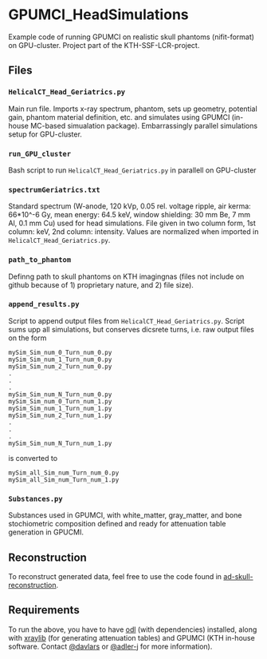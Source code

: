 # GPUMCI_HeadSimulations
Example code of running GPUMCI on realistic skull phantoms (nifit-format) on GPU-cluster. Project part of the KTH-SSF-LCR-project. 

## Files

### ```HelicalCT_Head_Geriatrics.py```
Main run file. Imports x-ray spectrum, phantom, sets up geometry, potential gain, phantom material definition, etc. and simulates using GPUMCI (in-house MC-based simualation package). Embarrassingly parallel simulations setup for GPU-cluster. 

### ```run_GPU_cluster```
Bash script to run ```HelicalCT_Head_Geriatrics.py``` in parallell on GPU-cluster

### ```spectrumGeriatrics.txt```
Standard spectrum (W-anode, 120 kVp, 0.05 rel. voltage ripple, air kerma: 66*10^-6 Gy, mean energy: 64.5 keV, window shielding: 30 mm Be, 7 mm Al, 0.1 mm Cu) used for head simulations. File given in two column form, 1st column: keV, 2nd column: intensity. Values are normalized when imported in ```HelicalCT_Head_Geriatrics.py```.

### ```path_to_phantom```
Definng path to skull phantoms on KTH imagingnas (files not include on github because of 1) proprietary nature, and 2) file size). 

### ```append_results.py```
Script to append output files from ```HelicalCT_Head_Geriatrics.py```. Script sums upp all simulations, but conserves dicsrete turns, i.e. raw output files on the form

```
mySim_Sim_num_0_Turn_num_0.py
mySim_Sim_num_1_Turn_num_0.py
mySim_Sim_num_2_Turn_num_0.py
.
.
.
mySim_Sim_num_N_Turn_num_0.py
mySim_Sim_num_0_Turn_num_1.py
mySim_Sim_num_1_Turn_num_1.py
mySim_Sim_num_2_Turn_num_1.py
.
.
.
mySim_Sim_num_N_Turn_num_1.py
```
is converted to
```
mySim_all_Sim_num_Turn_num_0.py
mySim_all_Sim_num_Turn_num_1.py
```
### ```Substances.py```
Substances used in GPUMCI, with white_matter, gray_matter, and bone stochiometric composition defined and ready for attenuation table generation in GPUCMI. 

## Reconstruction

To reconstruct generated data, feel free to use the code found in [ad-skull-reconstruction](https://github.com/davlars/ad-skull-reconstruction).

## Requirements

To run the above, you have to have [odl](https://github.com/odlgroup/odl) (with dependencies) installed, along with [xraylib](https://github.com/tschoonj/xraylib) (for generating attenuation tables) and GPUMCI (KTH in-house software. Contact [@davlars](https://github.com/davlars) or [@adler-j](https://github.com/adler-j) for more information). 
